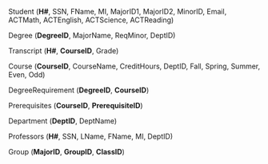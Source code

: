 Student (**H#**, SSN, FName, MI, MajorID1, MajorID2, MinorID, Email, ACTMath, ACTEnglish, ACTScience, ACTReading)

Degree (**DegreeID**, MajorName, ReqMinor, DeptID)

Transcript (**H#**, **CourseID**, Grade)

Course (**CourseID**, CourseName, CreditHours, DeptID, Fall, Spring, Summer, Even, Odd)

DegreeRequirement (**DegreeID**, **CourseID**)

Prerequisites (**CourseID**, **PrerequisiteID**)

Department (**DeptID**, DeptName)

Professors (**H#**, SSN, LName, FName, MI, DeptID)

Group  (**MajorID**, **GroupID**, **ClassID**)

